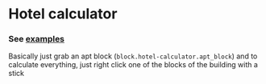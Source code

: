 # Hotel calculator
### See [examples](./examples.md)

Basically just grab an apt block (``block.hotel-calculator.apt_block``) and to calculate everything, just right click one of the blocks of the building with a stick
